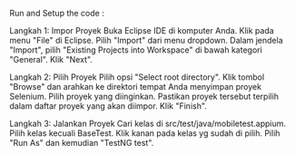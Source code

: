 Run and Setup the code : 

Langkah 1: Impor Proyek
Buka Eclipse IDE di komputer Anda.
Klik pada menu "File" di Eclipse.
Pilih "Import" dari menu dropdown.
Dalam jendela "Import", pilih "Existing Projects into Workspace" di bawah kategori "General".
Klik "Next".

Langkah 2: Pilih Proyek
Pilih opsi "Select root directory".
Klik tombol "Browse" dan arahkan ke direktori tempat Anda menyimpan proyek Selenium.
Pilih proyek yang diinginkan.
Pastikan proyek tersebut terpilih dalam daftar proyek yang akan diimpor.
Klik "Finish".

Langkah 3: Jalankan Proyek
Cari kelas di src/test/java/mobiletest.appium.
Pilih kelas kecuali BaseTest.
Klik kanan pada kelas yg sudah di pilih.
Pilih "Run As" dan kemudian "TestNG test".



